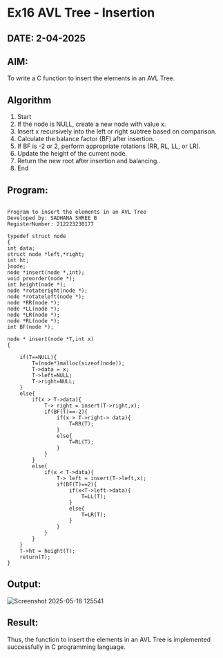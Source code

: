 # Ex16 AVL Tree - Insertion
## DATE: 2-04-2025
## AIM:
To write a C function to insert the elements in an AVL Tree.

## Algorithm
1. Start
2. If the node is NULL, create a new node with value x.
3. Insert x recursively into the left or right subtree based on comparison.
4. Calculate the balance factor (BF) after insertion.
5. If BF is -2 or 2, perform appropriate rotations (RR, RL, LL, or LR).
6. Update the height of the current node.
7. Return the new root after insertion and balancing..
8. End
 

## Program:
```

Program to insert the elements in an AVL Tree
Developed by: SADHANA SHREE B
RegisterNumber: 212223230177

typedef struct node
{
int data;
struct node *left,*right;
int ht;
}node;
node *insert(node *,int);
void preorder(node *);
int height(node *);
node *rotateright(node *);
node *rotateleft(node *);
node *RR(node *);
node *LL(node *);
node *LR(node *);
node *RL(node *);
int BF(node *);

node * insert(node *T,int x)
{
    
    if(T==NULL){
        T=(node*)malloc(sizeof(node));
        T->data = x;
        T->left=NULL;
        T->right=NULL;
    }
    else{
        if(x > T->data){
            T-> right = insert(T->right,x);
            if(BF(T)==-2){
                if(x > T->right-> data){
                    T=RR(T);
                }
                else{
                    T=RL(T);
                }
            }
        }
        else{
            if(x < T->data){
                T-> left = insert(T->left,x);
                if(BF(T)==2){
                    if(x<T->left->data){
                        T=LL(T);
                    }
                    else{
                        T=LR(T);
                    }
                }
            }
        }
    }
    T->ht = height(T);
    return(T);
}

```

## Output:

![Screenshot 2025-05-18 125541](https://github.com/user-attachments/assets/90aeb699-92a2-4462-92c2-2601c697ec31)


## Result:
Thus, the function to insert the elements in an AVL Tree is implemented successfully in C programming language.
